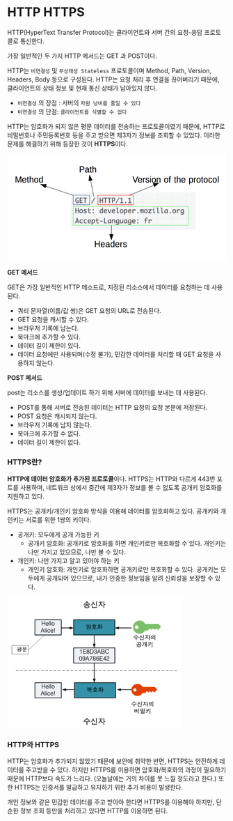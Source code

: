 # HTTP HTTPS

HTTP(HyperText Transfer Protocol)는 클라이언트와 서버 간의 요청-응답 프로토콜로 통신한다.

가장 일반적인 두 가지 HTTP 메서드는 GET 과 POST이다.

HTTP는 `비연결성` 및 `무상태성 Stateless` 프로토콜이며 Method, Path, Version, Headers, Body 등으로 구성된다. HTTP는 요청 처리 후 연결을 끊어버리기 때문에, 클라이언트의 상태 정보 및 현재 통신 상태가 남아있지 않다.

- `비연결성` 의 장점 : 서버의 `자원 낭비를 줄일 수 있다`
- `비연결성` 의 단점: `클라이언트를 식별할 수 없다`

HTTP는 암호화가 되지 않은 평문 데이터를 전송하는 프로토콜이였기 때문에, HTTP로 비밀번호나 주민등록번호 등을 주고 받으면 제3자가 정보를 조회할 수 있었다. 이러한 문제를 해결하기 위해 등장한 것이 **HTTPS**이다.

![HTTP](images/HTTP.png)

**GET 메서드**

GET은 가장 일반적인 HTTP 메소드로, 지정된 리소스에서 데이터를 요청하는 데 사용된다.

- 쿼리 문자열(이름/값 쌍)은 GET 요청의 URL로 전송된다.
- GET 요청을 캐시할 수 있다.
- 브라우저 기록에 남는다.
- 북마크에 추가할 수 있다.
- 데이터 길이 제한이 있다.
- 데이터 요청에만 사용되며(수정 불가), 민감한 데이터를 처리할 때 GET 요청을 사용하지 않는다.

**POST 메서드**

post는 리소스를 생성/업데이트 하기 위해 서버에 데이터를 보내는 데 사용된다.

- POST를 통해 서버로 전송된 데이터는 HTTP 요청의 요청 본문에 저장된다.
- POST 요청은 캐시되지 않는다.
- 브라우저 기록에 남지 않는다.
- 북마크에 추가할 수 없다.
- 데이터 길이 제한이 없다.

### HTTPS란?

**HTTP에 데이터 암호화가 추가된 프로토콜**이다. HTTPS는 HTTP와 다르게 443번 포트를 사용하며, 네트워크 상에서 중간에 제3자가 정보를 볼 수 없도록 공개키 암호화를 지원하고 있다.

HTTPS는 공개키/개인키 암호화 방식을 이용해 데이터를 암호화하고 있다. 공개키와 개인키는 서로를 위한 1쌍의 키이다.

- 공개키: 모두에게 공개 가능한 키
  - 공개키 암호화: 공개키로 암호화를 하면 개인키로만 복호화할 수 있다. 개인키는 나만 가지고 있으므로, 나만 볼 수 있다.
- 개인키: 나만 가지고 알고 있어야 하는 키
  - 개인키 암호화: 개인키로 암호화하면 공개키로만 복호화할 수 있다. 공개키는 모두에게 공개되어 있으므로, 내가 인증한 정보임을 알려 신뢰성을 보장할 수 있다.

![key](images/key.png)

### **HTTP와 HTTPS**

HTTP는 암호화가 추가되지 않았기 때문에 보안에 취약한 반면, HTTPS는 안전하게 데이터를 주고받을 수 있다. 하지만 HTTPS를 이용하면 암호화/복호화의 과정이 필요하기 때문에 HTTP보다 속도가 느리다. (오늘날에는 거의 차이를 못 느낄 정도라고 한다.) 또한 HTTPS는 인증서를 발급하고 유지하기 위한 추가 비용이 발생한다.

개인 정보와 같은 민감한 데이터를 주고 받아야 한다면 HTTPS를 이용해야 하지만, 단순한 정보 조회 등만을 처리하고 있다면 HTTP를 이용하면 된다.
